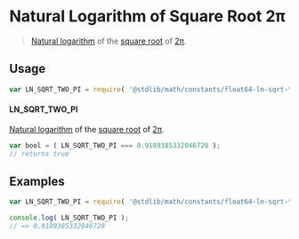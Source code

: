 # Natural Logarithm of Square Root 2π

> [Natural logarithm][@stdlib/math/base/special/ln] of the [square root][@stdlib/math/base/special/sqrt] of [2π][@stdlib/math/constants/float64-pi].

<section class="usage">

## Usage

``` javascript
var LN_SQRT_TWO_PI = require( '@stdlib/math/constants/float64-ln-sqrt-two-pi' );
```

#### LN_SQRT_TWO_PI

[Natural logarithm][@stdlib/math/base/special/ln] of the [square root][@stdlib/math/base/special/sqrt] of [2π][@stdlib/math/constants/float64-pi].

``` javascript
var bool = ( LN_SQRT_TWO_PI === 0.9189385332046728 );
// returns true
```

</section>

<!-- /.usage -->


<section class="examples">

## Examples

<!-- TODO: better example -->

``` javascript
var LN_SQRT_TWO_PI = require( '@stdlib/math/constants/float64-ln-sqrt-two-pi' );

console.log( LN_SQRT_TWO_PI );
// => 0.9189385332046728
```

</section>

<!-- /.examples -->


<section class="links">

[@stdlib/math/constants/float64-pi]: https://github.com/stdlib-js/stdlib
[@stdlib/math/base/special/ln]: https://github.com/stdlib-js/stdlib
[@stdlib/math/base/special/sqrt]: https://github.com/stdlib-js/stdlib

</section>

<!-- /.links -->
